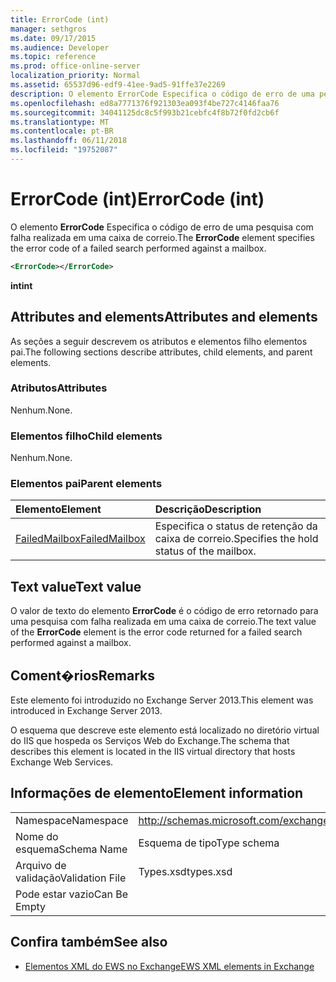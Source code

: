 ```yaml
---
title: ErrorCode (int)
manager: sethgros
ms.date: 09/17/2015
ms.audience: Developer
ms.topic: reference
ms.prod: office-online-server
localization_priority: Normal
ms.assetid: 65537d96-edf9-41ee-9ad5-91ffe37e2269
description: O elemento ErrorCode Especifica o código de erro de uma pesquisa com falha realizada em uma caixa de correio.
ms.openlocfilehash: ed8a7771376f921303ea093f4be727c4146faa76
ms.sourcegitcommit: 34041125dc8c5f993b21cebfc4f8b72f0fd2cb6f
ms.translationtype: MT
ms.contentlocale: pt-BR
ms.lasthandoff: 06/11/2018
ms.locfileid: "19752087"
---
```

# <a name="errorcode-int"></a><span data-ttu-id="ea7f7-103">ErrorCode (int)</span><span class="sxs-lookup"><span data-stu-id="ea7f7-103">ErrorCode (int)</span></span>

<span data-ttu-id="ea7f7-104">O elemento **ErrorCode** Especifica o código de erro de uma pesquisa com falha realizada em uma caixa de correio.</span><span class="sxs-lookup"><span data-stu-id="ea7f7-104">The **ErrorCode** element specifies the error code of a failed search performed against a mailbox.</span></span> 
  
```XML
<ErrorCode></ErrorCode>
```

 <span data-ttu-id="ea7f7-105">**int**</span><span class="sxs-lookup"><span data-stu-id="ea7f7-105">**int**</span></span>
## <a name="attributes-and-elements"></a><span data-ttu-id="ea7f7-106">Attributes and elements</span><span class="sxs-lookup"><span data-stu-id="ea7f7-106">Attributes and elements</span></span>

<span data-ttu-id="ea7f7-107">As seções a seguir descrevem os atributos e elementos filho elementos pai.</span><span class="sxs-lookup"><span data-stu-id="ea7f7-107">The following sections describe attributes, child elements, and parent elements.</span></span>
  
### <a name="attributes"></a><span data-ttu-id="ea7f7-108">Atributos</span><span class="sxs-lookup"><span data-stu-id="ea7f7-108">Attributes</span></span>

<span data-ttu-id="ea7f7-109">Nenhum.</span><span class="sxs-lookup"><span data-stu-id="ea7f7-109">None.</span></span>
  
### <a name="child-elements"></a><span data-ttu-id="ea7f7-110">Elementos filho</span><span class="sxs-lookup"><span data-stu-id="ea7f7-110">Child elements</span></span>

<span data-ttu-id="ea7f7-111">Nenhum.</span><span class="sxs-lookup"><span data-stu-id="ea7f7-111">None.</span></span>
  
### <a name="parent-elements"></a><span data-ttu-id="ea7f7-112">Elementos pai</span><span class="sxs-lookup"><span data-stu-id="ea7f7-112">Parent elements</span></span>

|<span data-ttu-id="ea7f7-113">**Elemento**</span><span class="sxs-lookup"><span data-stu-id="ea7f7-113">**Element**</span></span>|<span data-ttu-id="ea7f7-114">**Descrição**</span><span class="sxs-lookup"><span data-stu-id="ea7f7-114">**Description**</span></span>|
|:-----|:-----|
|[<span data-ttu-id="ea7f7-115">FailedMailbox</span><span class="sxs-lookup"><span data-stu-id="ea7f7-115">FailedMailbox</span></span>](failedmailbox.md) <br/> |<span data-ttu-id="ea7f7-116">Especifica o status de retenção da caixa de correio.</span><span class="sxs-lookup"><span data-stu-id="ea7f7-116">Specifies the hold status of the mailbox.</span></span>  <br/> |
   
## <a name="text-value"></a><span data-ttu-id="ea7f7-117">Text value</span><span class="sxs-lookup"><span data-stu-id="ea7f7-117">Text value</span></span>

<span data-ttu-id="ea7f7-118">O valor de texto do elemento **ErrorCode** é o código de erro retornado para uma pesquisa com falha realizada em uma caixa de correio.</span><span class="sxs-lookup"><span data-stu-id="ea7f7-118">The text value of the **ErrorCode** element is the error code returned for a failed search performed against a mailbox.</span></span> 
  
## <a name="remarks"></a><span data-ttu-id="ea7f7-119">Coment�rios</span><span class="sxs-lookup"><span data-stu-id="ea7f7-119">Remarks</span></span>

<span data-ttu-id="ea7f7-120">Este elemento foi introduzido no Exchange Server 2013.</span><span class="sxs-lookup"><span data-stu-id="ea7f7-120">This element was introduced in Exchange Server 2013.</span></span>
  
<span data-ttu-id="ea7f7-121">O esquema que descreve este elemento está localizado no diretório virtual do IIS que hospeda os Serviços Web do Exchange.</span><span class="sxs-lookup"><span data-stu-id="ea7f7-121">The schema that describes this element is located in the IIS virtual directory that hosts Exchange Web Services.</span></span>
  
## <a name="element-information"></a><span data-ttu-id="ea7f7-122">Informações de elemento</span><span class="sxs-lookup"><span data-stu-id="ea7f7-122">Element information</span></span>

|||
|:-----|:-----|
|<span data-ttu-id="ea7f7-123">Namespace</span><span class="sxs-lookup"><span data-stu-id="ea7f7-123">Namespace</span></span>  <br/> |http://schemas.microsoft.com/exchange/services/2006/types  <br/> |
|<span data-ttu-id="ea7f7-124">Nome do esquema</span><span class="sxs-lookup"><span data-stu-id="ea7f7-124">Schema Name</span></span>  <br/> |<span data-ttu-id="ea7f7-125">Esquema de tipo</span><span class="sxs-lookup"><span data-stu-id="ea7f7-125">Type schema</span></span>  <br/> |
|<span data-ttu-id="ea7f7-126">Arquivo de validação</span><span class="sxs-lookup"><span data-stu-id="ea7f7-126">Validation File</span></span>  <br/> |<span data-ttu-id="ea7f7-127">Types.xsd</span><span class="sxs-lookup"><span data-stu-id="ea7f7-127">types.xsd</span></span>  <br/> |
|<span data-ttu-id="ea7f7-128">Pode estar vazio</span><span class="sxs-lookup"><span data-stu-id="ea7f7-128">Can Be Empty</span></span>  <br/> ||
   
## <a name="see-also"></a><span data-ttu-id="ea7f7-129">Confira também</span><span class="sxs-lookup"><span data-stu-id="ea7f7-129">See also</span></span>



- [<span data-ttu-id="ea7f7-130">Elementos XML do EWS no Exchange</span><span class="sxs-lookup"><span data-stu-id="ea7f7-130">EWS XML elements in Exchange</span></span>](ews-xml-elements-in-exchange.md)

